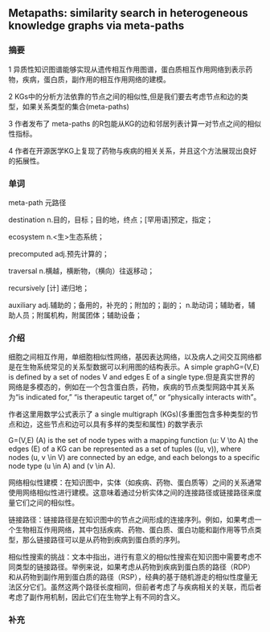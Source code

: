 

## Metapaths: similarity search in heterogeneous knowledge graphs via meta-paths

### 摘要

1 异质性知识图谱能够实现从遗传相互作用图谱，蛋白质相互作用网络到表示药物，疾病，蛋白质，副作用的相互作用网络的建模。

2 KGs中的分析方法依靠的节点之间的相似性,但是我们要去考虑节点和边的类型，如果关系类型的集合(meta-paths)

3 作者发布了 meta-paths 的R包能从KG的边和邻居列表计算一对节点之间的相似性指标。

4 作者在开源医学KG上复现了药物与疾病的相关关系，并且这个方法展现出良好的拓展性。


### 单词
meta-path 元路径

destination	n.目的，目标；目的地，终点；[罕用语]预定，指定；

ecosystem	n.<生>生态系统；

precomputed	adj.预先计算的；

traversal	n.横越，横断物，（横向）往返移动；

recursively	[计] 递归地；

auxiliary	adj.辅助的；备用的，补充的；附加的；副的； n.助动词；辅助者，辅助人员；附属机构，附属团体；辅助设备；


### 介绍

细胞之间相互作用，单细胞相似性网络，基因表达网络，以及病人之间交互网络都是在生物系统常见的关系型数据可以利用图的结构表示。A simple graphG=(V,E) is defined by a set of nodes V and edges E of a single type.但是真实世界的网络是多模态的，例如在一个包含蛋白质，药物，疾病的节点类型网路中其关系为“is indicated for,” “is therapeutic target of,” or “physically interacts with”。

作者这里用数学公式表示了 a single multigraph (KGs)(多重图包含多种类型的节点和边，这些节点和边可以具有多样的类型和属性) 的数学表示

G=(V,E)
\(A\) is the set of node types with a mapping function \(u: V \to A\)
the edges \(E\) of a KG can be represented as a set of tuples \((u, v)\),
where nodes \(u, v \in V\) are connected by an edge, and each belongs to a specific node type \(u \in A\) and \(v \in A\).


网络相似性建模：在知识图中，实体（如疾病、药物、蛋白质等）之间的关系通常使用网络相似性进行建模。这意味着通过分析实体之间的连接路径或链接路径来度量它们之间的相似性。

链接路径：链接路径是在知识图中的节点之间形成的连接序列。例如，如果考虑一个生物相互作用网络，其中包括疾病、药物、蛋白质、蛋白功能和副作用等节点类型，那么链接路径可以是从药物到疾病到蛋白质的序列。

相似性搜索的挑战：文本中指出，进行有意义的相似性搜索在知识图中需要考虑不同类型的链接路径。举例来说，如果考虑从药物到疾病到蛋白质的路径（RDP）和从药物到副作用到蛋白质的路径（RSP），经典的基于随机游走的相似性度量无法区分它们。虽然这两个路径长度相同，但前者考虑了与疾病相关的关联，而后者考虑了副作用机制，因此它们在生物学上有不同的含义。










### 补充

